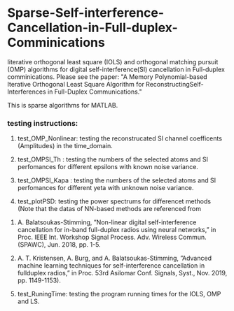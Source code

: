 # Sparse-Self-interference-Cancellation-in-Full-duplex-Comminications
Iiterative orthogonal least square (IOLS) and orthogonal matching pursuit (OMP) algorithms for digital self-interference(SI) cancellation in Full-duplex comminications. 
Please see the paper: "A Memory Polynomial-based Iterative Orthogonal Least Square Algorithm for ReconstructingSelf-Interferences in Full-Duplex Communications."

This is sparse  algorithms for MATLAB. 


### testing instructions:

1. test_OMP_Nonlinear: testing the reconstrucated SI channel coefficents (Amplitudes) in the time_domain.

2. test_OMPSI_Th :  testing the numbers of the selected atoms and SI perfomances for different epsilons with known noise variance.

3. test_OMPSI_Kapa :  testing the numbers of the selected atoms and SI perfomances for different yeta with unknown noise variance.

4. test_plotPSD: testing the power spectrums for differencet methods (Note that the datas of NN-based  methods are referenced from 

 1)  A. Balatsoukas-Stimming, ”Non-linear digital self-interference cancellation for in-band full-duplex radios using neural networks,” in Proc. IEEE Int. Workshop Signal Process. Adv. Wireless Commun. (SPAWC), Jun. 2018, pp. 1-5. 

 2)  A. T. Kristensen, A. Burg, and A. Balatsoukas-Stimming, ”Advanced machine learning techniques for self-interference cancellation in fullduplex radios,” in Proc. 53rd Asilomar Conf. Signals, Syst., Nov. 2019, pp. 1149-1153).

5.  test_RuningTime: testing the program running times for the IOLS, OMP and LS.
